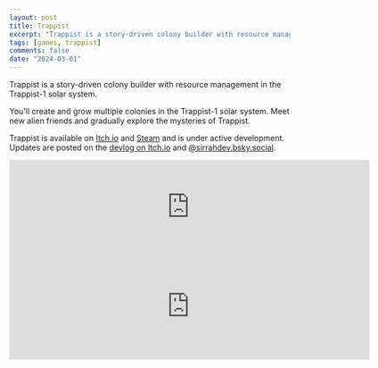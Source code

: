 ```yaml
---
layout: post
title: Trappist
excerpt: "Trappist is a story-driven colony builder with resource management in the Trappist-1 solar system."
tags: [games, trappist]
comments: false
date: "2024-03-01"
---
```


Trappist is a story-driven colony builder with resource management in the Trappist-1 solar system.

You'll create and grow multiple colonies in the Trappist-1 solar system. Meet new alien friends and gradually explore the mysteries of Trappist.

Trappist is available on [Itch.io](https://sirrahdev.itch.io/trappist) and [Steam](https://store.steampowered.com/app/2769820/Trappist/) and is under active development. Updates are posted on the [devlog on Itch.io](https://sirrahdev.itch.io/trappist/devlog/) and [@sirrahdev.bsky.social](https://bsky.app/profile/sirrahdev.bsky.social).

<div style="text-align:center">
<iframe src="https://itch.io/embed/935915?linkback=true" width="646" height="167" frameborder="0"><a href="https://sirrahdev.itch.io/trappist">Trappist by Sirrah</a></iframe>
<br/>
<iframe src="https://store.steampowered.com/widget/2769820/" frameborder="0" width="646" height="190"></iframe>
</div>
